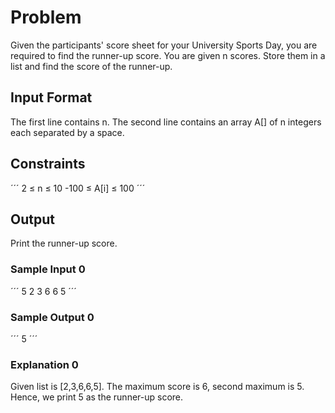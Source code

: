 # Problem
Given the participants' score sheet for your University Sports Day, you are required to find the runner-up score. You are given n scores. Store them in a list and find the score of the runner-up.

## Input Format
The first line contains n. The second line contains an array  A[] of n integers each separated by a space.

## Constraints
´´´ 2 ≤ n ≤ 10
-100 ≤ A[i] ≤ 100 ´´´

## Output
Print the runner-up score.
### Sample Input 0
´´´      5
2 3 6 6 5 ´´´
### Sample Output 0
´´´ 5 ´´´
### Explanation 0
Given list is [2,3,6,6,5]. The maximum score is 6, second maximum is 5. Hence, we print 5 as the runner-up score.
